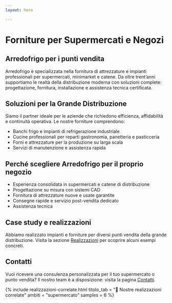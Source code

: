 ```yaml
---
layout: hero

---
```


# Forniture per Supermercati e Negozi

## Arredofrigo per i punti vendita

Arredofrigo è specializzata nella fornitura di attrezzature e impianti professionali per supermercati, minimarket e catene.
Da oltre trent’anni supportiamo le realtà della distribuzione moderna con soluzioni complete: progettazione, fornitura, installazione e assistenza tecnica certificata.

## Soluzioni per la Grande Distribuzione

Siamo il partner ideale per le aziende che richiedono efficienza, affidabilità e continuità operativa.
Le nostre forniture comprendono:

- Banchi frigo e impianti di refrigerazione industriale
- Cucine professionali per reparti gastronomia, panetteria e pasticceria
- Forni e attrezzature per la produzione su larga scala
- Servizi di manutenzione e assistenza rapida

## Perché scegliere Arredofrigo per il proprio negozio

- Esperienza consolidata in supermercati e catene di distribuzione
- Progettazione su misura con sistemi CAD
- Fornitura di attrezzature nuove e usate garantite
- Consegne rapide e servizio post-vendita dedicato
- Assistenza tecnica

## Case study e realizzazioni

Abbiamo realizzato impianti e forniture per diversi punti vendita della grande distribuzione.
Visita la sezione [Realizzazioni](/realizzazioni) per scoprire alcuni esempi concreti.

## Contatti

Vuoi ricevere una consulenza personalizzata per il tuo supermercato o punto vendita?
Il nostro team è a disposizione: visita la pagina [Contatti](/contatti).


{% include realizzazioni-correlate.html
    titolo_tab = "🎯 Nostre realizzazioni correlate"
    ambiti = "supermercato"
    samples = 6
 %}